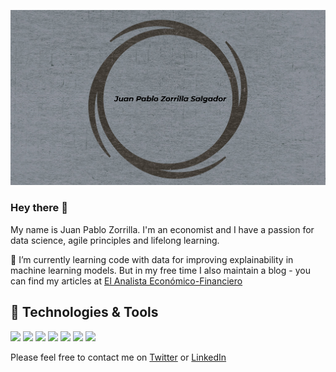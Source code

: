 ![Header](https://github.com/jpzorrilla/jpzorrilla/blob/main/Grey_B.png "Header")

### Hey there 👋

My name is Juan Pablo Zorrilla. I'm an economist and I have a passion for data science, agile principles and lifelong learning.

🌱 I’m currently learning code with data for improving explainability in machine learning models. But in my free time I also maintain a blog - you can find my articles at [El Analista Económico-Financiero](https://elanalistaeconomicofinanciero.blogspot.com/)

## 🔧 Technologies & Tools

![](https://img.shields.io/badge/Language-SQL-informational?style=flat&logo=SQL&logoColor=white&color=blue)
![](https://img.shields.io/badge/Code-R-informational?style=flat&logo=R&logoColor=white&color=blue)
![](https://img.shields.io/badge/Code-Python-informational?style=flat&logo=Python&logoColor=white&color=blue)
![](https://img.shields.io/badge/Library-Scikit--learn-informational?style=flat&logo=Scikit--learn&logoColor=white&color=blue)
![](https://img.shields.io/badge/Library-TensorFlow-informational?style=flat&logo=TensorFlow&logoColor=white&color=blue)
![](https://img.shields.io/badge/Tool-Tableau-informational?style=flat&logo=Tableau&logoColor=white&color=blue)
![](https://img.shields.io/badge/Editor-VSCode-informational?style=flat&logo=visual-studio-code&logoColor=white&color=blue)

Please feel free to contact me on [Twitter](https://twitter.com/jp_economics) or [LinkedIn](https://www.linkedin.com/in/juan-pablo-zorrilla-salgador-7806784b/)
